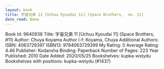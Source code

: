 ```yaml
---
layout: book
title: 宇宙兄弟 11 [Uchuu Kyoudai 11] (Space Brothers,  no. 11)
date_read: None
---
```


Book Id: 9640938
Title: 宇宙兄弟 11 [Uchuu Kyoudai 11] (Space Brothers, #11)
Author: Chuya Koyama
Author l-f: Koyama, Chuya
Additional Authors: 
ISBN: 4063729397
ISBN13: 9784063729399
My Rating: 0
Average Rating: 4.46
Publisher: Kodansha
Binding: Paperback
Number of Pages: 223
Year Published: 2010
Date Added: 2020/05/25
Bookshelves: kupka-wstydu
Bookshelves with positions: kupka-wstydu (#1437)

